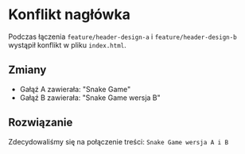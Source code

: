 # Konflikt nagłówka

Podczas łączenia `feature/header-design-a` i `feature/header-design-b` wystąpił konflikt w pliku `index.html`.

## Zmiany

- Gałąź A zawierała: "Snake Game"
- Gałąź B zawierała: "Snake Game wersja B"

## Rozwiązanie

Zdecydowaliśmy się na połączenie treści: `Snake Game wersja A i B`

